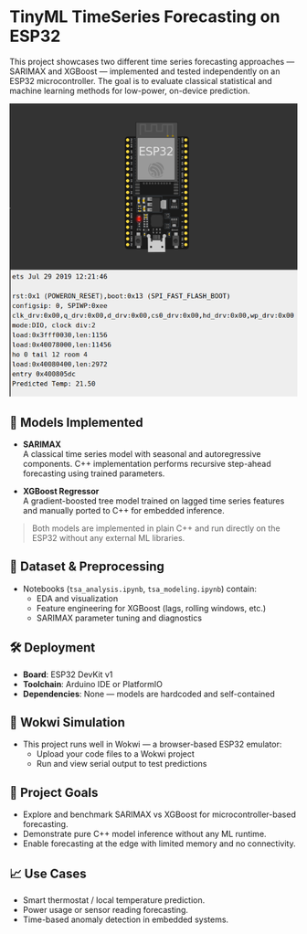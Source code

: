 # TinyML TimeSeries Forecasting on ESP32  

This project showcases two different time series forecasting approaches — SARIMAX and XGBoost — implemented and tested independently on an ESP32 microcontroller. The goal is to evaluate classical statistical and machine learning methods for low-power, on-device prediction.

![ESP32 Wokwi Screenshot](sarimax/esp32_sarimax.png)

## 🧠 Models Implemented

- **SARIMAX**  
  A classical time series model with seasonal and autoregressive components. C++ implementation performs recursive step-ahead forecasting using trained parameters.

- **XGBoost Regressor**  
  A gradient-boosted tree model trained on lagged time series features and manually ported to C++ for embedded inference.

> Both models are implemented in plain C++ and run directly on the ESP32 without any external ML libraries.

## 🧪 Dataset & Preprocessing

- Notebooks (`tsa_analysis.ipynb`, `tsa_modeling.ipynb`) contain:
  - EDA and visualization
  - Feature engineering for XGBoost (lags, rolling windows, etc.)
  - SARIMAX parameter tuning and diagnostics

## 🛠️ Deployment

- **Board**: ESP32 DevKit v1  
- **Toolchain**: Arduino IDE or PlatformIO  
- **Dependencies**: None — models are hardcoded and self-contained

## 🧪 Wokwi Simulation

- This project runs well in Wokwi — a browser-based ESP32 emulator:
    - Upload your code files to a Wokwi project
    - Run and view serial output to test predictions

## 🚀 Project Goals

- Explore and benchmark SARIMAX vs XGBoost for microcontroller-based forecasting.
- Demonstrate pure C++ model inference without any ML runtime.
- Enable forecasting at the edge with limited memory and no connectivity.

## 📈 Use Cases

- Smart thermostat / local temperature prediction.
- Power usage or sensor reading forecasting.
- Time-based anomaly detection in embedded systems.